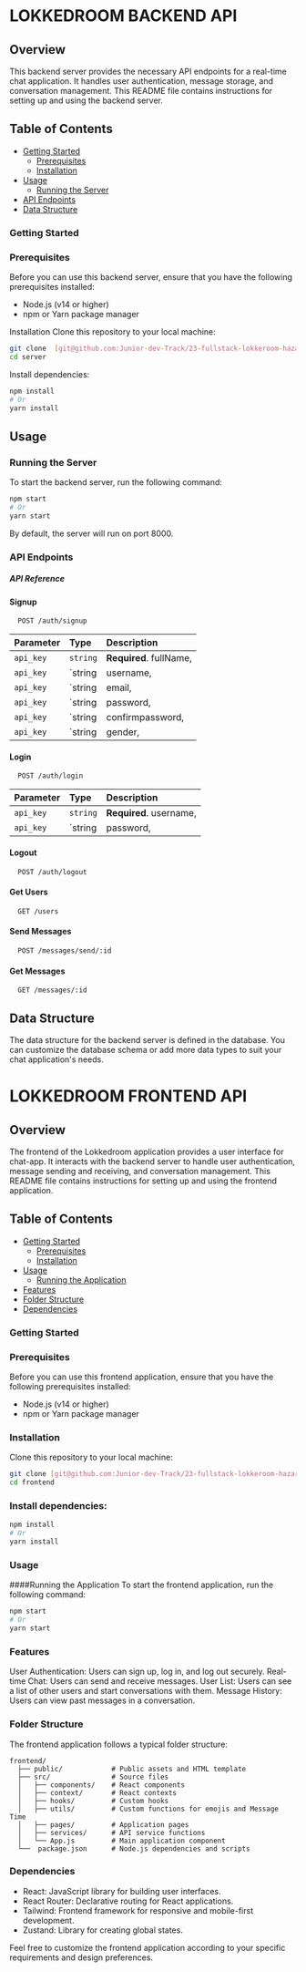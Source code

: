 # LOKKEDROOM BACKEND API

## Overview
This backend server provides the necessary API endpoints for a real-time chat application. It handles user authentication, message storage, and conversation management. This README file contains instructions for setting up and using the backend server.

## Table of Contents

- [Getting Started](#getting-started)
  - [Prerequisites](#prerequisites)
  - [Installation](#installation)
- [Usage](#usage)
  - [Running the Server](#running-the-server)
- [API Endpoints](#api-endpoints)
- [Data Structure](#data-structure)



### Getting Started

### Prerequisites
Before you can use this backend server, ensure that you have the following prerequisites installed:

- Node.js (v14 or higher)
- npm or Yarn package manager

Installation
Clone this repository to your local machine:

```bash
git clone  [git@github.com:Junior-dev-Track/23-fullstack-lokkeroom-hazarkocturk.git](https://github.com/Junior-dev-Track/23-fullstack-lokkeroom-hazarkocturk.git)
cd server
```
Install dependencies:

```bash
npm install
# Or
yarn install
```

## Usage

### Running the Server

To start the backend server, run the following command:

```bash
npm start
# Or
yarn start
```

By default, the server will run on port 8000.

### API Endpoints
##### API Reference

#### Signup

```http
  POST /auth/signup
```

| Parameter | Type     | Description                |
| :-------- | :------- | :------------------------- |
| `api_key` | `string` | **Required**. fullName,    |
| `api_key` | `string  | username,                  |
| `api_key` | `string  | email,                     |
| `api_key` | `string  | password,                  |
| `api_key` | `string  | confirmpassword,           |
| `api_key` | `string  | gender,                    |
 
            

#### Login

```http
  POST /auth/login
```

| Parameter | Type     | Description                       |
| :-------- | :------- | :-------------------------------- |
| `api_key` | `string` | **Required**. username,           |
| `api_key` | `string  | password,                         |

#### Logout

```http
  POST /auth/logout
```

#### Get Users

```http
  GET /users
```

#### Send Messages

```http
  POST /messages/send/:id
```

#### Get Messages

```http
  GET /messages/:id
```


## Data Structure

The data structure for the backend server is defined in the database. You can customize the database schema or add more data types to suit your chat application's needs.

# LOKKEDROOM FRONTEND API


## Overview
The frontend of the Lokkedroom application provides a user interface for chat-app. It interacts with the backend server to handle user authentication, message sending and receiving, and conversation management. This README file contains instructions for setting up and using the frontend application.

## Table of Contents

- [Getting Started](#getting-started)
  - [Prerequisites](#prerequisites)
  - [Installation](#installation)
- [Usage](#usage)
  - [Running the Application](#running-the-application)
- [Features](#features)
- [Folder Structure](#folder-structure)
- [Dependencies](#dependencies)

### Getting Started

### Prerequisites
Before you can use this frontend application, ensure that you have the following prerequisites installed:

- Node.js (v14 or higher)
- npm or Yarn package manager

### Installation
Clone this repository to your local machine:

```bash
git clone [git@github.com:Junior-dev-Track/23-fullstack-lokkeroom-hazarkocturk.git](https://github.com/Junior-dev-Track/23-fullstack-lokkeroom-hazarkocturk.git)
cd frontend
```

### Install dependencies:

```bash
npm install
# Or
yarn install
```
### Usage
####Running the Application
To start the frontend application, run the following command:

```bash
npm start
# Or
yarn start
```

### Features
User Authentication: Users can sign up, log in, and log out securely.
Real-time Chat: Users can send and receive messages.
User List: Users can see a list of other users and start conversations with them.
Message History: Users can view past messages in a conversation.

### Folder Structure
The frontend application follows a typical folder structure:

```
frontend/
  ├── public/            # Public assets and HTML template
  ├── src/               # Source files
  │   ├── components/    # React components
  │   ├── context/       # React contexts
  │   ├── hooks/         # Custom hooks
  │   ├── utils/         # Custom functions for emojis and Message Time
  │   ├── pages/         # Application pages
  │   ├── services/      # API service functions
  │   └── App.js         # Main application component
  └──  package.json      # Node.js dependencies and scripts
 ```
 
### Dependencies

- React: JavaScript library for building user interfaces.
- React Router: Declarative routing for React applications.
- Tailwind: Frontend framework for responsive and mobile-first development.
- Zustand: Library for creating global states.

Feel free to customize the frontend application according to your specific requirements and design preferences.

